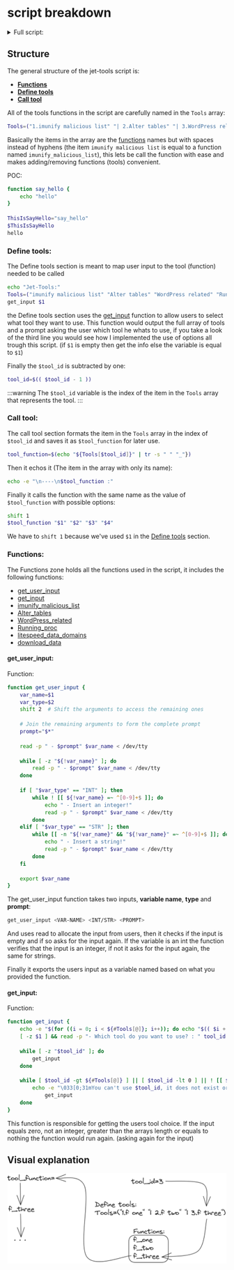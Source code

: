 # script breakdown

<details>
    <summary>Full script:</summary>
    <p><iframe src="https://gitcodeembedder.blogspot.com/?gh=Noam-Alum/jet-tools/main/jet-tools&amp;lang=bash" width="100%" height="700px" frameborder="0"></iframe></p>
</details>

## Structure

The general structure of the jet-tools script is:

- [**Functions**](/jet-tools/script-breakdown.html#functions)
- [**Define tools**](/jet-tools/script-breakdown.html#define-tools)
- [**Call tool**](/jet-tools/script-breakdown.html#call-tool)

All of the tools functions in the script are carefully named in the `Tools` array:
```sh
Tools=("1.imunify malicious list" "| 2.Alter tables" "| 3.WordPress related" "| 4.Running proc" "| 5.litespeed data domains" "| 6.download data")
```
Basically the items in the array are the [functions](/jet-tools/script-breakdown.html#functions) names but with spaces instead of hyphens (the item `imunify malicious list` is equal to a function named `imunify_malicious_list`), this lets be call the function with ease and makes adding/removing functions (tools) convenient.

POC:
```sh
function say_hello {
    echo "hello"
}

ThisIsSayHello="say_hello"
$ThisIsSayHello
hello
```

### Define tools:
The Define tools section is meant to map user input to the tool (function) needed to be called
```sh
echo "Jet-Tools:"
Tools=("imunify malicious list" "Alter tables" "WordPress related" "Running proc" "litespeed data domains" "download data")
get_input $1
```

the Define tools section uses the [get_input](/jet-tools/script-breakdown.html#get-input) function to allow users to select what tool they want to use.
This function would output the full array of tools and a prompt asking the user which tool he whats to use, if you take a look of the third line you would see how I implemented the use of options all trough this script. (if `$1` is empty then get the info else the variable is equal to `$1`)

Finally the `$tool_id` is subtracted by one:
```sh
tool_id=$(( $tool_id - 1 ))
```

:::warning
The `$tool_id` variable is the index of the item in the `Tools` array that represents the tool.
:::

### Call tool:
The call tool section formats the item in the `Tools` array in the index of `$tool_id` and saves it as `$tool_function` for later use.
```sh
tool_function=$(echo "${Tools[$tool_id]}" | tr -s " " "_"})
```
Then it echos it (The item in the array with only its name):
```sh
echo -e "\n----\n$tool_function :"
```

Finally it calls the function with the same name as the value of `$tool_function` with possible options:
```sh
shift 1
$tool_function "$1" "$2" "$3" "$4"
```
We have to `shift 1` because we've used `$1` in the [Define tools](/jet-tools/script-breakdown.html#define-tools) section.
### Functions:

The Functions zone holds all the functions used in the script, it includes the following functions:

- [get_user_input](/jet-tools/script-breakdown.html#get-user-input)
- [get_input](/jet-tools/script-breakdown.html#get-input)
- [imunify_malicious_list](/jet-tools/tools/imunify-malicious-list.html)
- [Alter_tables](/jet-tools/tools/Alter-tables.html)
- [WordPress_related](/jet-tools/tools/WordPress-related.html)
- [Running_proc](/jet-tools/tools/Running_proc.html)
- [litespeed_data_domains](/jet-tools/tools/litespeed_data_domains.html)
- [download_data](/jet-tools/tools/download_data.html)

#### get_user_input:
Function:
```sh
function get_user_input {
	var_name=$1
	var_type=$2
	shift 2  # Shift the arguments to access the remaining ones

	# Join the remaining arguments to form the complete prompt
	prompt="$*"

	read -p " - $prompt" $var_name < /dev/tty

	while [ -z "${!var_name}" ]; do
		read -p " - $prompt" $var_name < /dev/tty
	done

	if [ "$var_type" == "INT" ]; then
		while ! [[ ${!var_name} =~ ^[0-9]+$ ]]; do
			echo " - Insert an integer!"
			read -p " - $prompt" $var_name < /dev/tty
		done
	elif [ "$var_type" == "STR" ]; then
		while [[ -n "${!var_name}" && "${!var_name}" =~ ^[0-9]+$ ]]; do
			echo " - Insert a string!"
			read -p " - $prompt" $var_name < /dev/tty
		done
	fi

	export $var_name
}
```

The get_user_input function takes two inputs, **variable name**, **type** and **prompt**:
```sh
get_user_input <VAR-NAME> <INT/STR> <PROMPT>
```

And uses read to allocate the input from users, then it checks if the input is empty and if so asks for the input again.
If the variable is an int the function verifies that the input is an integer, if not it asks for the input again, the same for strings.

Finally it exports the users input as a variable named based on what you provided the function.

#### get_input:
Function:
```sh
function get_input {
	echo -e "$(for ((i = 0; i < ${#Tools[@]}; i++)); do echo "$(( $i + 1)).${Tools[$i]}" | tr -s " " "_" && [ $(( $i + 1 )) != ${#Tools[@]} ] && echo "|"; done | xargs)\n$1\n$1"
	[ -z $1 ] && read -p "- Which tool do you want to use? : " tool_id < /dev/tty || tool_id="$1"

	while [ -z "$tool_id" ]; do
		get_input
	done

	while [ $tool_id -gt ${#Tools[@]} ] || [ $tool_id -lt 0 ] || ! [[ $tool_id =~ ^[0-9]+$ ]]; do
		echo -e "\033[0;31mYou can't use $tool_id, it does not exist or is not a valid integer!\033[0m"
			get_input
	done
}
```

This function is responsible for getting the users tool choice.
If the input equals zero, not an integer, greater than the arrays length or equals to nothing the function would run again. (asking again for the input)

## Visual explanation

![image](/images/jet-tools-example.png)